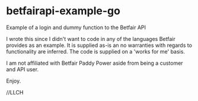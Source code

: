 # betfairapi-example-go
Example of a login and dummy function to the Betfair API

I wrote this since I didn't want to code in any of the languages Betfair provides as an example. It is supplied as-is an no warranties with regards to functionality are inferred. The code is supplied on a 'works for me' basis.

I am not affiliated with Betfair Paddy Power aside from being a customer and API user.

Enjoy.

//LLCH
